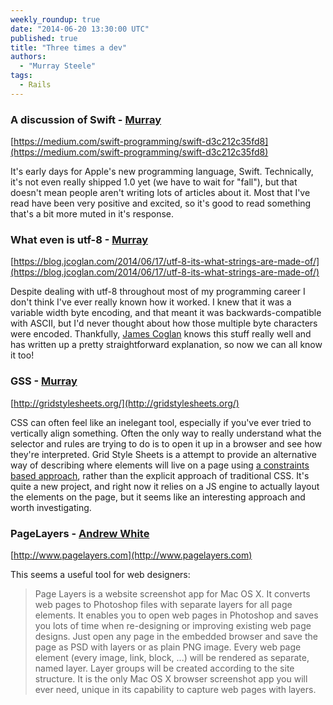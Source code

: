 ```yaml
---
weekly_roundup: true
date: "2014-06-20 13:30:00 UTC"
published: true
title: "Three times a dev"
authors:
  - "Murray Steele"
tags:
  - Rails
---
```


### A discussion of Swift - [Murray](/team#murray-steele)

[https://medium.com/swift-programming/swift-d3c212c35fd8](https://medium.com/swift-programming/swift-d3c212c35fd8)

It's early days for Apple's new programming language, Swift.  Technically, it's not even really shipped 1.0 yet (we have to wait for "fall"), but that doesn't mean people aren't writing lots of articles about it.  Most that I've read have been very positive and excited, so it's good to read something that's a bit more muted in it's response.

### What even is utf-8 - [Murray](/team#murray-steele)

[https://blog.jcoglan.com/2014/06/17/utf-8-its-what-strings-are-made-of/](https://blog.jcoglan.com/2014/06/17/utf-8-its-what-strings-are-made-of/)

Despite dealing with utf-8 throughout most of my programming career I don't think I've ever really known how it worked.  I knew that it was a variable width byte encoding, and that meant it was backwards-compatible with ASCII, but I'd never thought about how those multiple byte characters were encoded.  Thankfully, [James Coglan](http://jcoglan.com/) knows this stuff really well and has written up a pretty straightforward explanation, so now we can all know it too!

### GSS - [Murray](/team#murray-steele)

[http://gridstylesheets.org/](http://gridstylesheets.org/)

CSS can often feel like an inelegant tool, especially if you've ever tried to vertically align something.  Often the only way to really understand what the selector and rules are trying to do is to open it up in a browser and see how they're interpreted.  Grid Style Sheets is a attempt to provide an alternative way of describing where elements will live on a page using [a constraints based approach](http://www.cs.washington.edu/research/constraints/web/ccss-uwtr.pdf), rather than the explicit approach of traditional CSS.  It's quite a new project, and right now it relies on a JS engine to actually layout the elements on the page, but it seems like an interesting approach and worth investigating.

### PageLayers - [Andrew White](/team#andrew-white)

[http://www.pagelayers.com](http://www.pagelayers.com)

This seems a useful tool for web designers:

> Page Layers is a website screenshot app for Mac OS X. It converts web pages to
> Photoshop files with separate layers for all page elements. It enables you to open
> web pages in Photoshop and saves you lots of time when re-designing or improving
> existing web page designs. Just open any page in the embedded browser and save
> the page as PSD with layers or as plain PNG image. Every web page element (every
> image, link, block, ...) will be rendered as separate, named layer. Layer groups will be
> created according to the site structure. It is the only Mac OS X browser screenshot
> app you will ever need, unique in its capability to capture web pages with layers.
